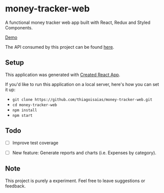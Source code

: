 # money-tracker-web

A functional money tracker web app built with React, Redux and Styled Components.

[Demo](https://money-tracker-web.herokuapp.com/)

The API consumed by this project can be found [here](https://github.com/thiagoisaias/money-tracker-api).

## Setup
This application was generated with [Created React App](https://github.com/facebook/create-react-app).

If you'd like to run this application on a local server, here's how you can set it up:

- `git clone https://github.com/thiagoisaias/money-tracker-web.git`
- `cd money-tracker-web`
- `npm install`
- `npm start`

## Todo
- [ ] Improve test coverage
- [ ] New feature: Generate reports and charts (i.e. Expenses by category).


## Note
This project is purely a experiment. Feel free to leave suggestions or feedback.